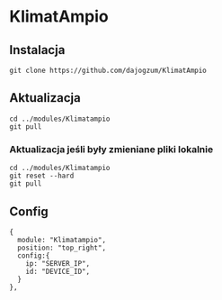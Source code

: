 # KlimatAmpio

## Instalacja
```
git clone https://github.com/dajogzum/KlimatAmpio
```

## Aktualizacja
```
cd ../modules/Klimatampio
git pull
```
### Aktualizacja jeśli były zmieniane pliki lokalnie<br>
```
cd ../modules/Klimatampio
git reset --hard
git pull
```
## Config
```
{
  module: "Klimatampio",
  position: "top_right",
  config:{
    ip: "SERVER_IP",
    id: "DEVICE_ID",
  }
},
```
